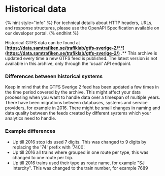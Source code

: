 # Historical data

{% hint style="info" %} For technical details about HTTP headers, URLs, and response structures, please use the OpenAPI
Specification available on our developer portal. {% endhint %}

Historical GTFS data can be found
at  [**https://data.samtrafiken.se/trafiklab/gtfs-sverige-2/**](https://data.samtrafiken.se/trafiklab/gtfs-sverige-2/)**
.** This archive is updated every time a new GTFS feed is published. The latest version is not available in this
archive, only through the 'usual' API endpoint.

### Differences between historical systems

Keep in mind that the GTFS Sverige 2 feed has been updated a few times in the time period covered by the archive. This
might affect your data processing when you want to handle data over a timespan of multiple years. There have been
migrations between databases, systems and service providers, for example in 2016. There might be small changes in naming
and data quality between the feeds created by different systems which your analytics need to handle.

### Example differences

* Up till 2016 stop ids used 7 digits. This was changed to 9 digits by replacing the '74' prefix with '7400'.
* Up till 2016 all trains where grouped in one route per type, this was changed to one route per trip.
* Up till 2016 trains used their type as route name, for example "SJ Intercity". This was changed to the train number,
  for example 7689



